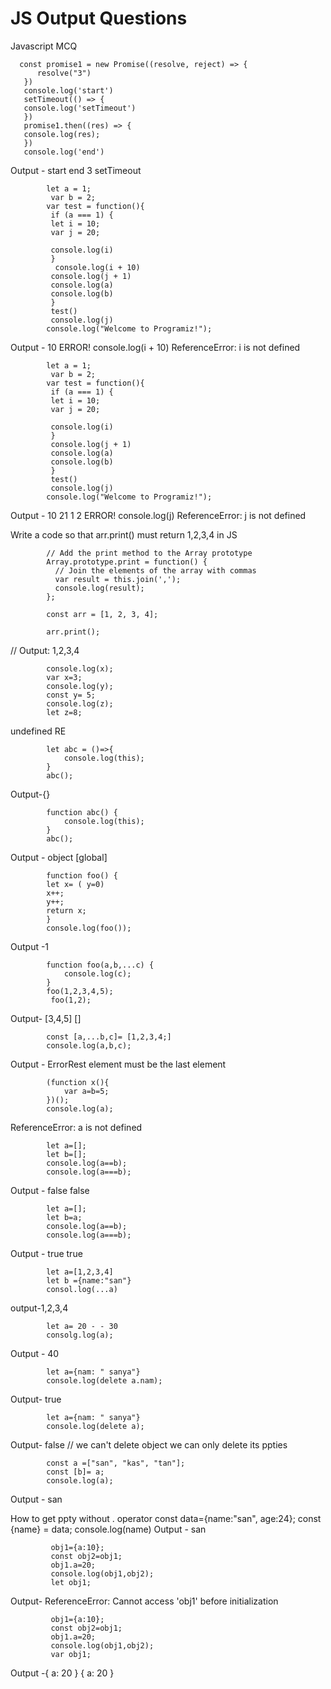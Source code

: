 # JS Output Questions
Javascript  MCQ

      const promise1 = new Promise((resolve, reject) => {
          resolve("3")
       })
       console.log('start')
       setTimeout(() => {
       console.log('setTimeout')
       })
       promise1.then((res) => {
       console.log(res);
       })
       console.log('end')

Output - start
end
3
setTimeout


            let a = 1;
             var b = 2;
            var test = function(){
             if (a === 1) {
             let i = 10;
             var j = 20;

             console.log(i)
             }
              console.log(i + 10)
             console.log(j + 1)
             console.log(a)
             console.log(b)
             }
             test()
             console.log(j)
            console.log("Welcome to Programiz!");

Output - 10
ERROR!  console.log(i + 10)
ReferenceError: i is not defined


            let a = 1;
             var b = 2;
            var test = function(){
             if (a === 1) {
             let i = 10;
             var j = 20;

             console.log(i)
             }
             console.log(j + 1)
             console.log(a)
             console.log(b)
             }
             test()
             console.log(j)
            console.log("Welcome to Programiz!");

Output - 10
21
1
2
ERROR!
 console.log(j)
ReferenceError: j is not defined

Write a code so that arr.print() must return 1,2,3,4 in JS

            // Add the print method to the Array prototype
            Array.prototype.print = function() {
              // Join the elements of the array with commas
              var result = this.join(',');
              console.log(result);
            };

            const arr = [1, 2, 3, 4];

            arr.print(); 
 // Output: 1,2,3,4

            console.log(x);
            var x=3;
            console.log(y);
            const y= 5;
            console.log(z);
            let z=8;

undefined
RE

            let abc = ()=>{
                console.log(this);
            }
            abc();

Output-{}

            function abc() {
                console.log(this);
            }
            abc();

Output - object [global]

            function foo() {
            let x= ( y=0)
            x++;
            y++;
            return x;
            }
            console.log(foo());

Output -1

            function foo(a,b,...c) {
                console.log(c);
            }
            foo(1,2,3,4,5);
             foo(1,2);
            
Output- [3,4,5]
[]

            const [a,...b,c]= [1,2,3,4;]
            console.log(a,b,c);
            
Output - ErrorRest element must be the last element

            (function x(){
                var a=b=5;
            })();
            console.log(a);
ReferenceError: a is not defined

            let a=[];
            let b=[];
            console.log(a==b);
            console.log(a===b);

Output - false
false

            let a=[];
            let b=a;
            console.log(a==b);
            console.log(a===b);

Output - true
true

            let a=[1,2,3,4]
            let b ={name:"san"}
            consol.log(...a)
output-1,2,3,4

            let a= 20 - - 30
            consolg.log(a);
Output - 40

            let a={nam: " sanya"}
            console.log(delete a.nam);
Output- true

            let a={nam: " sanya"}
            console.log(delete a);
Output- false // we can't delete object we can only delete its ppties

            const a =["san", "kas", "tan"];
            const [b]= a;
            console.log(a);
Output - san

How to get ppty without . operator
             const data={name:"san", age:24};
             const {name} = data;
             console.log(name)
 Output - san

             obj1={a:10};
             const obj2=obj1;
             obj1.a=20;
             console.log(obj1,obj2);
             let obj1;
Output- ReferenceError: Cannot access 'obj1' before initialization

             obj1={a:10};
             const obj2=obj1;
             obj1.a=20;
             console.log(obj1,obj2);
             var obj1;
Output -{ a: 20 }  { a: 20 }
